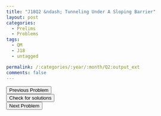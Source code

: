 ```yaml
---
title: "J18Q2 &ndash; Tunneling Under A Sloping Barrier"
layout: post
categories:
  - Prelims
  - Problems
tags:
  - QM
  - J18
  - untagged

permalink: /:categories/:year/:month/Q2:output_ext
comments: false
---
```

<object data="2018J2Q.pdf" type="application/pdf" width="100%" height="500"></object>

<div class='navbar'>
	<div float='left'><button onclick="window.location='Q1.html'" >Previous Problem</button></div>
	<div float='center'><button onclick="window.location='https://princetonprelim.com/prelim/37/'">Check for solutions</button></div>
	<div float='right'><button onclick="window.location='Q3.html'" > Next Problem</button></div>
</div>
